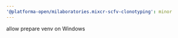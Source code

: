 ```yaml
---
'@platforma-open/milaboratories.mixcr-scfv-clonotyping': minor
---
```


allow prepare venv on Windows
